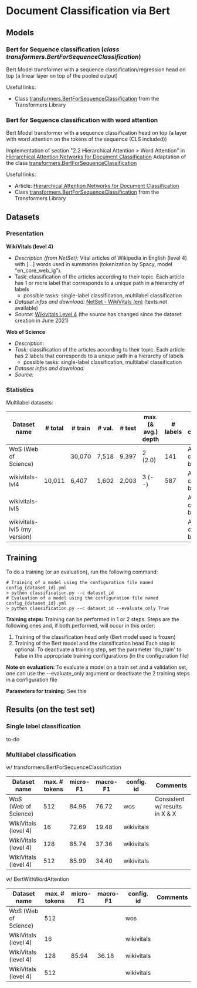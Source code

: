 
# Document Classification via Bert

## Models

### Bert for Sequence classification (*class transformers.BertForSequenceClassification*)

Bert Model transformer with a sequence classification/regression head on top (a linear layer on top of the pooled output)

Useful links: 
- Class [transformers.BertForSequenceClassification](https://huggingface.co/docs/transformers/v4.31.0/en/model_doc/bert#transformers.BertForSequenceClassification) from the Transformers Library 

  
### Bert for Sequence classification with word attention

Bert Model transformer with a sequence classification head on top (a layer with word attention on the tokens of the sequence (CLS included))

Implementation of section "2.2 Hierarchical Attention > Word Attention" in [Hierarchical Attention Networks for Document Classification](https://aclanthology.org/N16-1174.pdf)
Adaptation of the class [transformers.BertForSequenceClassification](https://huggingface.co/docs/transformers/v4.31.0/en/model_doc/bert#transformers.BertForSequenceClassification)

Useful links: 
- Article: [Hierarchical Attention Networks for Document Classification](https://aclanthology.org/N16-1174.pdf)
- Class [transformers.BertForSequenceClassification](https://huggingface.co/docs/transformers/v4.31.0/en/model_doc/bert#transformers.BertForSequenceClassification) from the Transformers Library 

## Datasets

  
### Presentation

**WikiVitals (level 4)**
* *Description (from NetSet):* Vital articles of Wikipedia in English (level 4) with [...] words used in summaries (tokenization by Spacy, model "en_core_web_lg").
* Task: classification of the articles according to their topic. Each article has 1 or more label that corresponds to a unique path in a hierarchy of labels
	* possible tasks: single-label classification, multilabel classification
* *Dataset infos and download:* [NetSet - WikiVitals (en)](https://netset.telecom-paris.fr/pages/wikivitals.html) (texts not available)
* *Source:* [Wikivitals Level 4](https://en.wikipedia.org/wiki/Wikipedia:Vital_articles/Level/4) (the source has changed since the dataset creation in June 2021)

**Web of Science**
* *Description:* 
* *Task:* classification of the articles according to their topic. Each article has 2 labels that corresponds to a unique path in a hierarchy of labels
	* possible tasks: single-label classification, multilabel classification
* *Dataset infos and download:* 
* *Source:* 

### Statistics

Multilabel datasets:

| Dataset name                 | # total | # train | # val. | # test | max. (& avg.) depth | # labels | Type of classification          |
| ---------------------------- | ------- | ------- | ------ | ------ | ------------------- | -------- | ------------------------------- |
| WoS (Web of Science)         |         | 30,070  | 7,518  | 9,397  | 2 (2.0)             | 141      | Article classification by topic |
| wikivitals-lvl4              | 10,011  | 6,407   | 1,602  | 2,003  | 3 (--)              | 587      | Article classification by topic |
| wikivitals-lvl5              |         |         |        |        |                     |          | Article classification by topic |
| wikivitals-lvl5 (my version) |         |         |        |        |                     |          | Article classification by topic |

## Training

To do a training (or an evaluation), run the following command:

```shell
# Training of a model using the configuration file named config_{dataset_id}.yml
> python classification.py --c dataset_id
# Evaluation of a model using the configuration file named config_{dataset_id}.yml
> python classification.py --c dataset_id --evaluate_only True
```

**Training steps:**
Training can be performed in 1 or 2 steps. 
Steps are the following ones and, if both performed, will occur in this order:
1) Training of the classification head only (Bert model used is frozen)
2) Training of the Bert model and the classification head 
Each step is optional. 
To deactivate a training step, set the parameter 'do_train' to False in the appropriate training configurations (in the configuration file)

**Note on evaluation:** 
To evaluate a model on a train set and a validation set, one can use the --evaluate_only argument or deactivate the 2 training steps in a configuration file

**Parameters for training:**
See this

## Results (on the test set)

### Single label classification

to-do

### Multilabel classification

w/ transformers.BertForSequenceClassification

| Dataset name         | max. # tokens    | micro-F1       | macro-F1       | config. id       | Comments                       |
| -------------------- | ---------------- | -------------- | -------------- | ---------------- | ------------------------------ |
| WoS (Web of Science) | 512              | 84.96          | 76.72          | wos              | Consistent w/ results in X & X |
| WikiVitals (level 4) | 16               | 72.69          | 19.48          | wikivitals       |                                |
| WikiVitals (level 4) | 128              | 85.74          | 37.36          | wikivitals       |                                |
| WikiVitals (level 4) | 512              | 85.99          | 34.40          | wikivitals       |                                |


w/ BertWithWordAttention

| Dataset name         | max. # tokens    | micro-F1       | macro-F1       | config. id       | Comments                       |
| -------------------- | ---------------- | -------------- | -------------- | ---------------- | ------------------------------ |
| WoS (Web of Science) | 512              |                |                | wos              |                                |
| WikiVitals (level 4) | 16               |                |                | wikivitals       |                                |
| WikiVitals (level 4) | 128              | 85.94          | 36.18          | wikivitals       |                                |
| WikiVitals (level 4) | 512              |                |                | wikivitals       |                                |
